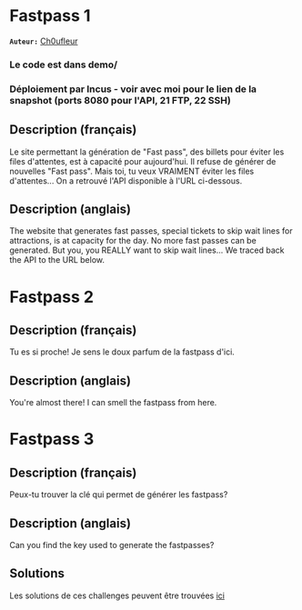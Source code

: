 # Fastpass 1

**`Auteur:`** [Ch0ufleur](https://ch0ufleur.dev/)

### Le code est dans demo/
### Déploiement par Incus - voir avec moi pour le lien de la snapshot (ports 8080 pour l'API, 21 FTP, 22 SSH)

## Description (français)

Le site permettant la génération de "Fast pass", des billets pour éviter les files d'attentes, est à capacité pour aujourd'hui. Il refuse de générer de nouvelles "Fast pass". Mais toi, tu veux VRAIMENT éviter les files d'attentes... On a retrouvé l'API disponible à l'URL ci-dessous.

## Description (anglais)

The website that generates fast passes, special tickets to skip wait lines for attractions, is at capacity for the day. No more fast passes can be generated. But you, you REALLY want to skip wait lines... We traced back the API to the URL below.

# Fastpass 2

## Description (français)

Tu es si proche! Je sens le doux parfum de la fastpass d'ici.

## Description (anglais)

You're almost there! I can smell the fastpass from here.

# Fastpass 3

## Description (français)

Peux-tu trouver la clé qui permet de générer les fastpass?

## Description (anglais)

Can you find the key used to generate the fastpasses?

## Solutions

Les solutions de ces challenges peuvent être trouvées [ici](solution/)
